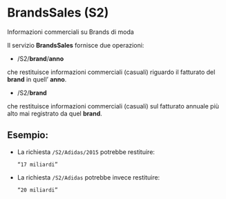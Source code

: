 # BrandsSales (S2)

Informazioni commerciali su Brands di moda

Il servizio **BrandsSales** fornisce due operazioni:

*   /S2/**brand**/**anno**

  che restituisce informazioni commerciali (casuali) riguardo il fatturato del **brand** in quell’ **anno**.

*   /S2/**brand**

  che restituisce informazioni commerciali (casuali) sul fatturato annuale più alto mai registrato da quel **brand**.

## Esempio:

* La richiesta `/S2/Adidas/2015` potrebbe restituire: 

      “17 miliardi”

* La richiesta `/S2/Adidas` potrebbe invece restituire:  

      “20 miliardi”
